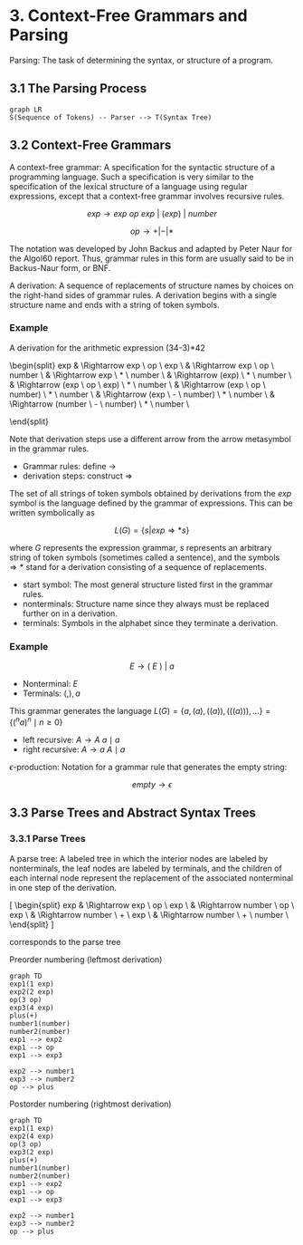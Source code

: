 # 3. Context-Free Grammars and Parsing
Parsing: The task of determining the syntax, or structure of a program.

## 3.1 The Parsing Process
```mermaid
graph LR
S(Sequence of Tokens) -- Parser --> T(Syntax Tree)
```

## 3.2 Context-Free Grammars
A context-free grammar: A specification for the syntactic structure of a programming language.
Such a specification is very similar to the specification of the lexical structure of a language using regular expressions, except that a context-free grammar involves recursive rules.

$$ exp \rightarrow exp \  op \  exp \ | \  ( exp ) \  | \  number $$

$$ op \rightarrow + | - | * $$

The notation was developed by John Backus and adapted by Peter Naur for the Algol60 report. Thus, grammar rules in this form are usually said to be in Backus-Naur form, or BNF.

A derivation: A sequence of replacements of structure names by choices on the right-hand sides of grammar rules. A derivation begins with a single structure name and ends with a string of token symbols.

### Example
A derivation for the arithmetic expression (34-3)*42

\begin{split}
exp & \Rightarrow exp \  op \  exp \\
    & \Rightarrow exp \  op \  number \\
    & \Rightarrow exp \  * \  number \\
    & \Rightarrow (exp) \  * \  number \\
    & \Rightarrow (exp \  op \  exp) \  * \  number \\
    & \Rightarrow (exp \  op \  number) \  * \  number \\
    & \Rightarrow (exp \  - \  number) \  * \  number \\
    & \Rightarrow (number \  - \  number) \  * \  number \\

\end{split}

Note that derivation steps use a different arrow from the arrow metasymbol in the grammar rules.

- Grammar rules: define $\rightarrow$
- derivation steps: construct $\Rightarrow$

The set of all strings of token symbols obtained by derivations from the $exp$ symbol is the language defined by the grammar of expressions. This can be written symbolically as 

$$ L(G) = \lbrace s | exp \Rightarrow *s \rbrace $$

where $G$ represents the expression grammar, $s$ represents an arbitrary string of token symbols (sometimes called a sentence), and the symbols $\Rightarrow *$ stand for a derivation consisting of a sequence of replacements.

- start symbol: The most general structure listed first in the grammar rules.
- nonterminals: Structure name since they always must be replaced further on in a derivation.
- terminals: Symbols in the alphabet since they terminate a derivation.

### Example
$$ E \rightarrow ( \ E \ ) \ | \ a $$

- Nonterminal: $E$
- Terminals: $(, ), a$

This grammar generates the language $L(G) = \lbrace a, (a), ((a)), (((a))), \dots \rbrace = \lbrace (^n a)^n \mid n \ge 0 \rbrace$



- left recursive: $A \rightarrow A\ a \mid a$
- right recursive: $A \rightarrow a\ A \mid a$

$\epsilon$-production: Notation for a grammar rule that generates the empty string: 

$$empty \rightarrow \epsilon$$

## 3.3 Parse Trees and Abstract Syntax Trees
### 3.3.1 Parse Trees
A parse tree: A labeled tree in which the interior nodes are labeled by nonterminals, the leaf nodes are labeled by terminals, and the children of each internal node represent the replacement of the associated nonterminal in one step of the derivation.

\[
\begin{split}
exp & \Rightarrow exp \ op \ exp  \\
    & \Rightarrow number \ op \ exp \\
    & \Rightarrow number \ + \ exp  \\
    & \Rightarrow number \ + \ number  \\
\end{split}
\]

corresponds to the parse tree

Preorder numbering (leftmost derivation)
```mermaid
graph TD
exp1(1 exp)
exp2(2 exp)
op(3 op)
exp3(4 exp)
plus(+)
number1(number)
number2(number)
exp1 --> exp2
exp1 --> op
exp1 --> exp3

exp2 --> number1
exp3 --> number2
op --> plus
```

Postorder numbering (rightmost derivation)
```mermaid
graph TD
exp1(1 exp)
exp2(4 exp)
op(3 op)
exp3(2 exp)
plus(+)
number1(number)
number2(number)
exp1 --> exp2
exp1 --> op
exp1 --> exp3

exp2 --> number1
exp3 --> number2
op --> plus
```




